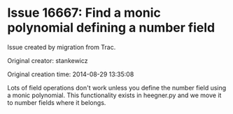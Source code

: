 # Issue 16667: Find a monic polynomial defining a number field

Issue created by migration from Trac.

Original creator: stankewicz

Original creation time: 2014-08-29 13:35:08

Lots of field operations don't work unless you define the number field using a monic polynomial. This functionality exists in heegner.py and we move it to number fields where it belongs.
